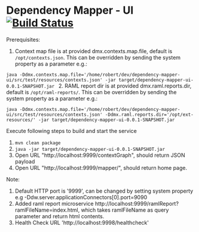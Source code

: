 # Dependency Mapper - UI [![Build Status](https://travis-ci.org/CJSCommonPlatform/dependency-mapper-ui.svg?branch=master)](https://github.com/CJSCommonPlatform/dependency-mapper-ui)

Prerequisites:

1. Context map file is at provided dmx.contexts.map.file, default is `/opt/contexts.json`. This can be overridden by sending the system property as a parameter  e.g.:

`java -Ddmx.contexts.map.file='/home/robert/dev/dependency-mapper-ui/src/test/resources/contexts.json' -jar target/dependency-mapper-ui-0.0.1-SNAPSHOT.jar `
2. RAML report dir is at provided dmx.raml.reports.dir, default is `/opt/raml-reports/`. This can be overridden by sending the system property as a parameter  e.g.:

`java -Ddmx.contexts.map.file='/home/robert/dev/dependency-mapper-ui/src/test/resources/contexts.json' -Ddmx.raml.reports.dir='/opt/ext-resources/' -jar target/dependency-mapper-ui-0.0.1-SNAPSHOT.jar `


Execute following steps to build and start the service

1. `mvn clean package`
2. `java -jar target/dependency-mapper-ui-0.0.1-SNAPSHOT.jar ` 
3. Open URL "http://localhost:9999/contextGraph", should return JSON payload
4. Open URL "http://localhost:9999/mapper/", should return home page.

Note:

1. Default HTTP port is '9999', can be changed by setting system property e.g -Ddw.server.applicationConnectors[0].port=9090
2. Added raml report microservice http://localhost:9999/ramlReport?ramlFileName=index.html, which takes ramlFileName as query parameter and return html contents. 
3. Health Check URL 'http://localhost:9998/healthcheck'
